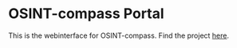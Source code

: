 # OSINT-compass Portal


This is the webinterface for OSINT-compass. Find the project [here](https://github.com/elpato-dev/OSINT-compass).
